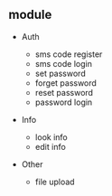 ## module

- Auth
    - sms code register
    - sms code login
    - set password
    - forget password
    - reset password
    - password login

- Info
    - look info
    - edit info

- Other
    - file upload
